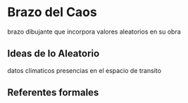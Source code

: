 # Brazo del Caos
brazo dibujante que incorpora valores aleatorios en su obra

## Ideas de lo Aleatorio

datos climaticos
presencias en el espacio de transito 


## Referentes formales
